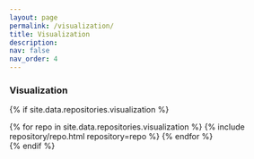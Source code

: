 ```yaml
---
layout: page
permalink: /visualization/
title: Visualization
description: 
nav: false
nav_order: 4
---
```


### Visualization

{% if site.data.repositories.visualization %}
<div class="repositories d-flex flex-wrap flex-md-row flex-column justify-content-between align-items-center">
  {% for repo in site.data.repositories.visualization %}
    {% include repository/repo.html repository=repo %}
  {% endfor %}
</div>
{% endif %}